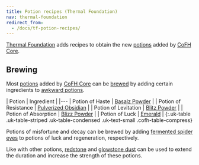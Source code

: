 ```yaml
---
title: Potion recipes (Thermal Foundation)
nav: thermal-foundation
redirect_from:
  - /docs/tf-potion-recipes/
---
```


[Thermal Foundation](/docs/thermal-foundation/) adds recipes to obtain the new
[potions](/docs/cofh-core-potions/) added by [CoFH Core](/docs/cofh-core/).


Brewing
-------

Most [potions](/docs/cofh-core-potions/) added by [CoFH Core](/docs/cofh-core/)
can be [brewed](https://minecraft.gamepedia.com/Brewing) by adding certain
ingredients to [awkward
potions](https://minecraft.gamepedia.com/Potion#Base_potions).

| Potion | Ingredient |
|---
| Potion of Haste | [Basalz Powder](/docs/basalz-powder/) |
| Potion of Resistance | [Pulverized Obsidian](/docs/pulverized-obsidian/) |
| Potion of Levitation | [Blitz Powder](/docs/blitz-powder/) |
| Potion of Absorption | [Blizz Powder](/docs/blizz-powder/) |
| Potion of Luck | [Emerald](https://minecraft.gamepedia.com/Emerald) |
{:.uk-table .uk-table-striped .uk-table-condensed .uk-text-small .cofh-table-compress}

Potions of misfortune and decay can be brewed by adding [fermented spider
eyes](https://minecraft.gamepedia.com/Fermented_Spider_Eye) to potions of luck
and regeneration, respectively.

Like with other potions, [redstone](https://minecraft.gamepedia.com/Redstone)
and [glowstone dust](https://minecraft.gamepedia.com/Glowstone_Dust) can be used
to extend the duration and increase the strength of these potions.
